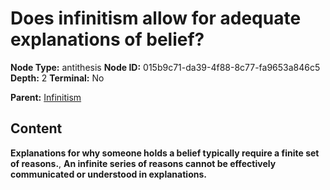 # Does infinitism allow for adequate explanations of belief?

**Node Type:** antithesis
**Node ID:** 015b9c71-da39-4f88-8c77-fa9653a846c5
**Depth:** 2
**Terminal:** No

**Parent:** [Infinitism](infinitism.md)

## Content

**Explanations for why someone holds a belief typically require a finite set of reasons.**, **An infinite series of reasons cannot be effectively communicated or understood in explanations.**
